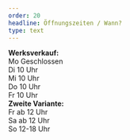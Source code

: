```yaml
---
order: 20
headline: Öffnungszeiten / Wann?
type: text
---
```

**Werksverkauf:**<br />
Mo Geschlossen<br />
Di 10 Uhr<br />
Mi 10 Uhr<br />
Do 10 Uhr<br />
Fr 10 Uhr<br />
**Zweite Variante:**<br />
Fr ab 12 Uhr<br />
Sa ab 12 Uhr<br />
So 12-18 Uhr<br />